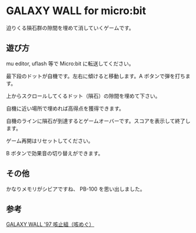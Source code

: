 # GALAXY WALL for micro:bit

迫りくる隕石群の隙間を埋めて消していくゲームです。

## 遊び方

mu editor, uflash 等で Micro:bit に転送してください。

最下段のドットが自機です。左右に傾けると移動します。A ボタンで弾を打ちます。

上からスクロールしてくるドット（隕石）の隙間を埋めて下さい。

自機に近い場所で埋めれば高得点を獲得できます。

自機のラインに隕石が到達するとゲームオーバーです。スコアを表示して終了します。

ゲーム再開はリセットしてください。

B ボタンで効果音の切り替えができます。

## その他

かなりメモリがシビアですね、 PB-100 を思い出しました。

## 参考

[GALAXY WALL '97 咳止組（咳めぐ）](http://cosmopatrol.web.fc2.com/game_galaxywall97.html)
